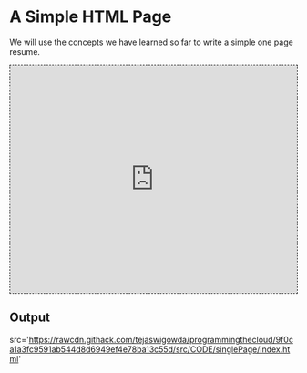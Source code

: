 # A Simple HTML Page

We will use the concepts we have learned so far to write a simple one
page resume.

<iframe style='border:1px dashed;width: 100%;height:400px;'
src='https://www.onlinetool.io/gitoembed/widget?url=https%3A%2F%2Fgithub.com%2Ftejaswigowda%2Fprogrammingthecloud%2Fblob%2Fmaster%2Fsrc%2FCODE%2FsinglePage%2Findex.html'></iframe>



## Output

src='https://rawcdn.githack.com/tejaswigowda/programmingthecloud/9f0ca1a3fc9591ab544d8d6949ef4e78ba13c55d/src/CODE/singlePage/index.html'
></iframe>

